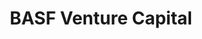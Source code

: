 ---
layout: firm_page
title: "BASF Venture Capital"
id: "basf.com"
permalink: "/basfventurecapitalbasf.com/"
website: "https://www.basf.com"
offices: "Mannheim (Germany), Toronto (Canada), Boston (United States), Los Angeles (United States), Hong Kong (China), Shanghai (China), Sao Paulo (Brazil)"
investment_stages: "Seed, Series A, Series B"
portfolio_companies: "Group14, Solidia Technologies Inc., DePoly, Lactips S.A., Oceanworks, pH7 Technologies, Sunrise Packaging, Sea6 Energy Pvt. Ltd., Computomics, EAVision, ecoRobotix AG, SmartAHC, UrbanKisaan, inDeco, Grão Direto, InsideTracker, IntelliSense.io, Traive™, WayBeyond, Bota Bio, Equinom, FortePhest Ltd., Groundwork BioAg, Provivi, Inc., Bellatrix Aerospace Pvt. Ltd., BigRep GmbH, Essentium Inc., P2 Science, Inc., Phomera, PrismLab China Ltd."
portfolio_link: "https://www.basf.com/global/en/who-we-are/organization/group-companies/BASF_Venture-Capital/portfolio"
investment_markets: "Decarbonization, Circular Economy, AgTech, New Materials, Digitization, New, Disruptive Business Models"
founded_year: "2001"
description: "BASF Venture Capital GmbH is the corporate venture capital company of the BASF Group. They invest worldwide in young, fast-growing companies and funds related to current and future BASF businesses, focusing on areas like decarbonization and circular economy. They actively support portfolio companies through targeted interactions with BASF's network."
linkedin: "https://www.linkedin.com/company/basf-venture-capital-gmbh"
twitter: ""
instagram: "https://www.instagram.com/basf_global/"
team_page: "https://www.basf.com/global/en/who-we-are/organization/group-companies/BASF_Venture-Capital/About-us/Team"
investor_type: "Corporate VC"
crunchbase: "https://www.crunchbase.com/organization/basf-venture-capital"
pitchbook: ""

# SEO Optimization
meta_title: "BASF Venture Capital - VC Firm - projectstartups.com"
meta_description: "BASF Venture Capital, BASF Venture Capital GmbH is the corporate venture capital company of the BASF Group. They invest worldwide in young, fast-growing companies and funds..."
meta_keywords: "BASF Venture Capital, Decarbonization, Circular Economy, AgTech, New Materials, Digitization, New, Disruptive Business Models, VC firm, venture capital, startup investor, projectstartups.com"
canonical_url: "https://vc.projectstartups.com/basfventurecapitalbasf.com/"
---